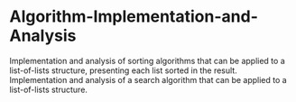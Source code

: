 # Algorithm-Implementation-and-Analysis
Implementation and analysis of sorting algorithms that can be applied to a list-of-lists structure, presenting each list sorted in the result. Implementation and analysis of a search algorithm that can be applied to a list-of-lists structure.
